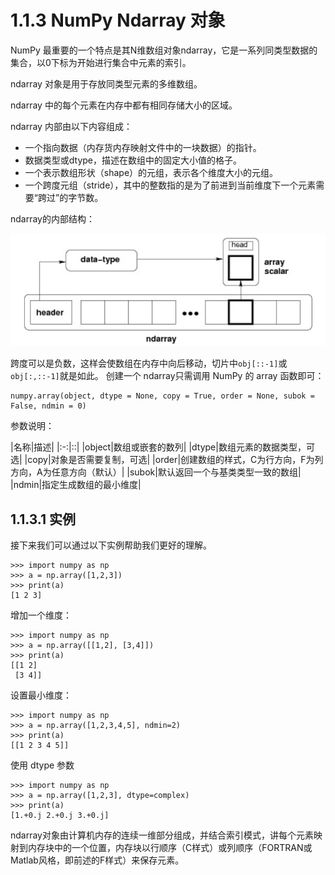 # 1.1.3 NumPy Ndarray 对象

NumPy 最重要的一个特点是其N维数组对象ndarray，它是一系列同类型数据的集合，以0下标为开始进行集合中元素的索引。

ndarray 对象是用于存放同类型元素的多维数组。

ndarray 中的每个元素在内存中都有相同存储大小的区域。

ndarray 内部由以下内容组成：

* 一个指向数据（内存货内存映射文件中的一块数据）的指针。
* 数据类型或dtype，描述在数组中的固定大小值的格子。
* 一个表示数组形状（shape）的元组，表示各个维度大小的元组。
* 一个跨度元组（stride），其中的整数指的是为了前进到当前维度下一个元素需要“跨过”的字节数。

ndarray的内部结构：

![ndarray](/images/chapter_1/1.1.3.ndarray.png)

跨度可以是负数，这样会使数组在内存中向后移动，切片中`obj[::-1]`或`obj[:,::-1]`就是如此。
创建一个 ndarray只需调用 NumPy 的 array 函数即可：

```
numpy.array(object, dtype = None, copy = True, order = None, subok = False, ndmin = 0)
```

参数说明：

|名称|描述|
|:-:|::|
|object|数组或嵌套的数列|
|dtype|数组元素的数据类型，可选|
|copy|对象是否需要复制，可选|
|order|创建数组的样式，C为行方向，F为列方向，A为任意方向（默认）|
|subok|默认返回一个与基类类型一致的数组|
|ndmin|指定生成数组的最小维度|

## 1.1.3.1 实例

接下来我们可以通过以下实例帮助我们更好的理解。

```
>>> import numpy as np
>>> a = np.array([1,2,3])
>>> print(a)
[1 2 3]
```

增加一个维度：

```
>>> import numpy as np
>>> a = np.array([[1,2], [3,4]])
>>> print(a)
[[1 2]
 [3 4]]
```

设置最小维度：

```
>>> import numpy as np
>>> a = np.array([1,2,3,4,5], ndmin=2)
>>> print(a)
[[1 2 3 4 5]]
```

使用 dtype 参数

```
>>> import numpy as np
>>> a = np.array([1,2,3], dtype=complex)
>>> print(a)
[1.+0.j 2.+0.j 3.+0.j]
```

ndarray对象由计算机内存的连续一维部分组成，并结合索引模式，讲每个元素映射到内存块中的一个位置，内存块以行顺序（C样式）或列顺序（FORTRAN或Matlab风格，即前述的F样式）来保存元素。